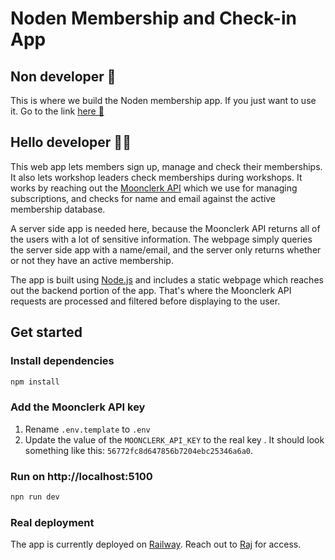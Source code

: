 # Noden Membership and Check-in App

## Non developer 🤔

This is where we build the Noden membership app. If you just want to use it. Go to the link [here 🚀](https://noden-membership-app-production.up.railway.app)

## Hello developer 🧑‍💻

This web app lets members sign up, manage and check their memberships. It also lets workshop leaders check memberships during workshops. It works by reaching out the [Moonclerk API](https://github.com/moonclerk/developer/blob/main/api/README.md) which we use for managing subscriptions, and checks for name and email against the active membership database.

A server side app is needed here, because the Moonclerk API returns all of the users with a lot of sensitive information. The webpage simply queries the server side app with a name/email, and the server only returns whether or not they have an active membership. 

The app is built using [Node.js](https://nodejs.org/en) and includes a static webpage which reaches out the backend portion of the app. That's where the Moonclerk API requests are processed and filtered before displaying to the user.

## Get started

### Install dependencies

```sh
npm install
```

### Add the Moonclerk API key

1. Rename `.env.template` to `.env`
1. Update the value of the `MOONCLERK_API_KEY` to the real key . It should look something like this: `56772fc8d647856b7204ebc25346a6a0`.

### Run on http://localhost:5100

```sh
npn run dev
```

### Real deployment

The app is currently deployed on [Railway](https://railway.app). Reach out to [Raj](https://github.com/siliconwitch) for access.